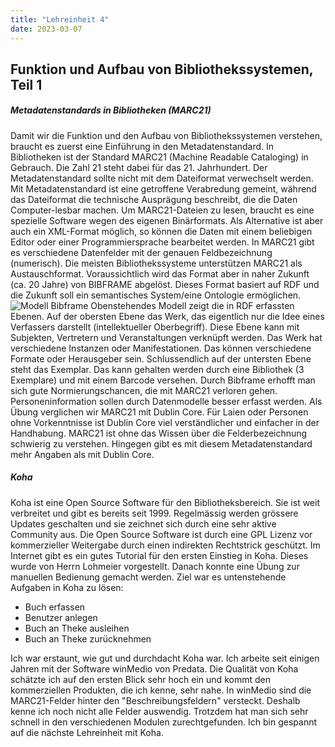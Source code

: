 ```yaml
---
title: "Lehreinheit 4"
date: 2023-03-07
---
```


## Funktion und Aufbau von Bibliothekssystemen, Teil 1

##### Metadatenstandards in Bibliotheken (MARC21)
Damit wir die Funktion und den Aufbau von Bibliothekssystemen verstehen, braucht es zuerst eine Einführung in den Metadatenstandard. In Bibliotheken ist der Standard MARC21 (Machine Readable Cataloging) in Gebrauch. Die Zahl 21 steht dabei für das 21. Jahrhundert. Der Metadatenstandard sollte nicht mit dem Dateiformat verwechselt werden. Mit Metadatenstandard ist eine getroffene Verabredung gemeint, während das Dateiformat die technische Ausprägung beschreibt, die die Daten Computer-lesbar machen. 
Um MARC21-Dateien zu lesen, braucht es eine spezielle Software wegen des eigenen Binärformats. Als Alternative ist aber auch ein XML-Format möglich, so können die Daten mit einem beliebigen Editor oder einer Programmiersprache bearbeitet werden. In MARC21 gibt es verschiedene Datenfelder mit der genauen Feldbezeichnung (numerisch). Die meisten Bibliothekssysteme unterstützen MARC21 als Austauschformat. Voraussichtlich wird das Format aber in naher Zukunft (ca. 20 Jahre) von BIBFRAME abgelöst. Dieses Format basiert auf RDF und die Zukunft soll ein semantisches System/eine Ontologie ermöglichen.
![Modell Bibframe](https://www.loc.gov/bibframe/docs/images/bf2-model.jpg)
Obenstehendes Modell zeigt die in RDF erfassten Ebenen. Auf der obersten Ebene das Werk, das eigentlich nur die Idee eines Verfassers darstellt (intellektueller Oberbegriff). Diese Ebene kann mit Subjekten, Vertretern und Veranstaltungen verknüpft werden. Das Werk hat verschiedene Instanzen oder Manifestationen. Das können verschiedene Formate oder Herausgeber sein. Schlussendlich auf der untersten Ebene steht das Exemplar. Das kann gehalten werden durch eine Bibliothek (3 Exemplare) und mit einem Barcode versehen. 
Durch Bibframe erhofft man sich gute Normierungschancen, die mit MARC21 verloren gehen. Personeninformation sollen durch Datenmodelle besser erfasst werden. 
Als Übung verglichen wir MARC21 mit Dublin Core. Für Laien oder Personen ohne Vorkenntnisse ist Dublin Core viel verständlicher und einfacher in der Handhabung. MARC21 ist ohne das Wissen über die Felderbezeichnung schwierig zu verstehen. Hingegen gibt es mit diesem Metadatenstandard mehr Angaben als mit Dublin Core. 


##### Koha
Koha ist eine Open Source Software für den Bibliotheksbereich. Sie ist weit verbreitet und gibt es bereits seit 1999. Regelmässig werden grössere Updates geschalten und sie zeichnet sich durch eine sehr aktive Community aus. Die Open Source Software ist durch eine GPL Lizenz vor kommerzieller Weitergabe durch einen indirekten Rechtstrick geschützt. 
Im Internet gibt es ein gutes Tutorial für den ersten Einstieg in Koha. Dieses wurde von Herrn Lohmeier vorgestellt. Danach konnte eine Übung zur manuellen Bedienung gemacht werden. Ziel war es untenstehende Aufgaben in Koha zu lösen:
* Buch erfassen
* Benutzer anlegen
* Buch an Theke ausleihen
* Buch an Theke zurücknehmen

Ich war erstaunt, wie gut und durchdacht Koha war. Ich arbeite seit einigen Jahren mit der Software winMedio von Predata. Die Qualität von Koha schätzte ich auf den ersten Blick sehr hoch ein und kommt den kommerziellen Produkten, die ich kenne, sehr nahe. In winMedio sind die MARC21-Felder hinter den "Beschreibungsfeldern" versteckt. Deshalb kenne ich noch nicht alle Felder auswendig. Trotzdem hat man sich sehr schnell in den verschiedenen Modulen zurechtgefunden. Ich bin gespannt auf die nächste Lehreinheit mit Koha. 
